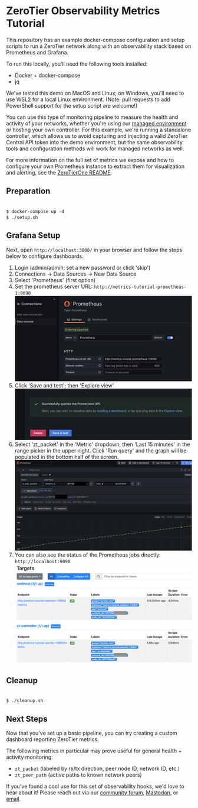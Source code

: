 # ZeroTier Observability Metrics Tutorial

This repository has an example docker-compose configuration and setup scripts to run a ZeroTier network along with an observability stack based on Prometheus and Grafana.

To run this locally, you'll need the following tools installed:

- Docker + docker-compose
- jq

We've tested this demo on MacOS and Linux; on Windows, you'll need to use WSL2 for a local Linux environment. (Note: pull requests to add PowerShell support for the setup script are welcome!)

You can use this type of monitoring pipeline to measure the health and activity of your networks, whether you're using our [managed environment](https://my.zerotier.com) or hosting your own controller. For this example, we're running a standalone controller, which allows us to avoid capturing and injecting a valid ZeroTier Central API token into the demo environment, but the same observability tools and configuration methods will work for managed networks as well.

For more information on the full set of metrics we expose and how to configure your own Prometheus instance to extract them for visualization and alerting, see the [ZeroTierOne README](https://github.com/zerotier/ZeroTierOne#prometheus-metrics).

## Preparation

```

$ docker-compose up -d
$ ./setup.sh

```

## Grafana Setup

Next, open `http://localhost:3000/` in your browser and follow the steps below to configure dashboards.

1. Login (admin/admin; set a new password or click 'skip')
2. Connections -> Data Sources -> New Data Source
3. Select 'Prometheus' (first option)
4. Set the prometheus server URL: `http://metrics-tutorial-prometheus-1:9090`
  ![](img/data_source_1.png)
5. Click 'Save and test'; then 'Explore view'
  ![](img/data_source_2.png)
6. Select 'zt_packet' in the 'Metric' dropdown, then 'Last 15 minutes' in the range picker in the upper-right. Click 'Run query' and the graph will be populated in the bottom half of the screen.
  ![](img/metrics_explorer.png)
7. You can also see the status of the Prometheus jobs directly: `http://localhost:9090`
  ![](img/prom_jobs.png)

## Cleanup

```

$ ./cleanup.sh

```

## Next Steps

Now that you've set up a basic pipeline, you can try creating a custom dashboard reporting ZeroTier metrics.

The following metrics in particular may prove useful for general health + activity monitoring:

- `zt_packet` (labeled by rx/tx direction, peer node ID, network ID, etc.)
- `zt_peer_path` (active paths to known network peers)

If you've found a cool use for this set of observability hooks, we'd love to hear about it! Please reach out via our [community forum](https://discuss.zerotier.com/), [Mastodon](https://social.zerotier.com/@zerotier), or [email](contact@zerotier.com).
